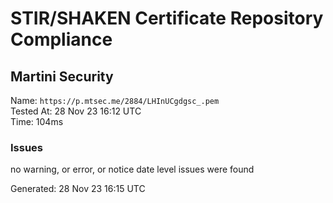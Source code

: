 # STIR/SHAKEN Certificate Repository Compliance

## Martini Security

Name: `https://p.mtsec.me/2884/LHInUCgdgsc_.pem`\
Tested At: 28 Nov 23 16:12 UTC\
Time: 104ms

### Issues

no warning, or error, or notice date level issues were found

Generated: 28 Nov 23 16:15 UTC